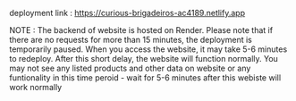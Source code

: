 deployment link : https://curious-brigadeiros-ac4189.netlify.app

NOTE : The backend of website is hosted on Render. Please note that if there are no requests for more than 15 minutes, the deployment is temporarily paused. When you access the website, it may take 5-6 minutes to redeploy. After this short delay, the website will function normally.
You may not see any listed products and other data on website or any funtionality in this time peroid - wait for 5-6 minutes after this webiste will work normally
